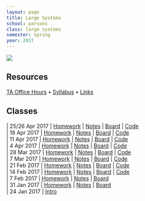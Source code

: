 ```yaml
---
layout: page
title: Large Systems
school: parsons
class: large systems
semester: spring
year: 2017
---
```


![](internet.gif)

## Resources

[TA Office Hours](https://docs.google.com/a/newschool.edu/spreadsheets/d/1_DWSGzCiGWf01tYEVkPJZDQHjvO7YcNJ3Dw0MAoc77A/edit?usp=sharing) &bull; [Syllabus](syllabus.pdf) &bull; [Links](links)

## Classes

| 25/26 Apr 2017 | [Homework](week-11/homework)  | [Notes](week-11/notes) | [Board](https://cdn.rawgit.com/nasser/2585b57ab8e04cf562e8c53efc0c8b6c/raw/serial.svg) | [Code](https://gist.github.com/nasser/13dc05f26a42d6ac7fde86793611aafa)  
| 18 Apr 2017 | [Homework](week-10/homework)  | [Notes](week-10/notes) | [Board](https://cdn.rawgit.com/nasser/c0e422d09f70b8b201aaf4dea33157cf/raw/databases.svg) | [Code](https://gist.github.com/nasser/5f28100752a42c355b7d1cea72f76529)  
| 11 Apr 2017 | [Homework](week-9/homework)  | [Notes](week-9/notes) | [Board](https://cdn.rawgit.com/nasser/eaf2acf1a3ec68e18af76aaaa6750904/raw/socketio.svg) | [Code](https://gist.github.com/nasser/eafb8077dcb23e473808e7ccee3e863c)  
| 4 Apr 2017 | [Homework](week-8/homework)  | [Notes](week-8/notes) | [Board](https://cdn.rawgit.com/nasser/4cb71e4a4d9ee9be3674615c8b69f0c3/raw/servers.svg) | [Code](https://gist.github.com/nasser/70f76b500ac7c8fd91e4a38bb64e0970)  
| 28 Mar 2017 | [Homework](week-7/homework)  | [Notes](week-7/notes) | [Board](https://cdn.rawgit.com/nasser/26bea17280958a2c1a6b5bf0eaa5cb84/raw/pong.svg) | [Code](https://gist.github.com/nasser/6ab31f53d22392b1fe0d59c9c55ee6c5)  
| 7 Mar 2017 | [Homework](week-6/homework)  | [Notes](week-6/notes) | [Board](https://cdn.rawgit.com/nasser/471efa2611b33f19f349348c5d1681d8/raw/local-networks.svg) | [Code](https://gist.github.com/nasser/c6993f3112a93388de2ce3b7513d6f34)  
| 21 Feb 2017 | [Homework](week-5/homework)  | [Notes](week-5/notes) | [Board](https://cdn.rawgit.com/nasser/897a3f84edf45ace9105276f541add41/raw/javascript-browser-wars.svg) | [Code](https://gist.github.com/nasser/1c2392ec17021e5ef41e6ccd74774232)  
| 14 Feb 2017 | [Homework](week-4/homework)  | [Notes](week-4/notes) | [Board](https://cdn.rawgit.com/nasser/08bebba2c3f010110a18f9dce9adedc4/raw/web-apis.svg) | [Code](https://gist.github.com/nasser/85f70cae838e9233c9f5c4908b5db669)  
| 7 Feb 2017 | [Homework](week-3/homework)  | [Notes](week-3/notes) | [Board](https://cdn.rawgit.com/nasser/9f90a170612c184e2a6856a36bf189c5/raw/formats.svg)  
| 31 Jan 2017 | [Homework](week-2/homework)  | [Notes](week-2/notes) | [Board](https://cdn.rawgit.com/nasser/ba3a02bc9507df567a7c75a7118ae54a/raw/internet.svg)  
| 24 Jan 2017 | [Intro](week-1/intro)
